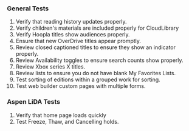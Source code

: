 ### General Tests
1. Verify that reading history updates properly.
2. Verify children's materials are included properly for CloudLibrary
3. Verify Hoopla titles show audiences properly.
4. Ensure that new OverDrive titles appear promptly. 
5. Review closed captioned titles to ensure they show an indicator properly.
6. Review Availability toggles to ensure search counts show properly. 
7. Review Xbox series X titles.
8. Review lists to ensure you do not have blank My Favorites Lists.
9. Test sorting of editions within a grouped work for sorting.
10. Test web builder custom pages with multiple forms.

### Aspen LiDA Tests
1. Verify that home page loads quickly
2. Test Freeze, Thaw, and Cancelling holds.